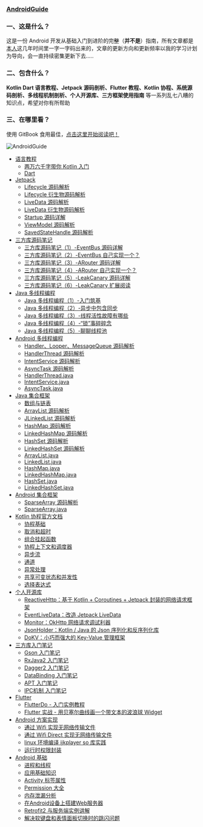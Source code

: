 ### [AndroidGuide](https://github.com/leavesC/AndroidGuide)

### 一、这是什么？

这是一份 Android 开发从基础入门到进阶的~~完整~~（**并不是**）指南，所有文章都是[本人](https://github.com/leavesC)这几年时间里一字一字码出来的，文章的更新方向和更新频率以我的学习计划为导向，会一直持续密集更新下去.....

### 二、包含什么？

**Kotlin Dart 语言教程、Jetpack 源码剖析、Flutter 教程、Kotlin 协程、系统源码剖析、多线程机制剖析、个人开源库、三方框架使用指南** 等一系列乱七八糟的知识点，希望对你有所帮助

### 三、在哪里看？

使用 GitBook 食用最佳，[点击这里开始阅读吧！](https://leavesc.gitbook.io/androidguide/)

![AndroidGuide](https://s1.ax1x.com/2020/10/10/0sd7FJ.png)

* [语言教程 ]()
	* [两万六千字带你 Kotlin 入门](kotlin/kotlin入门教程.md)
	* [Dart](dart/Dart入门教程.md)
* [Jetpack]()
    * [Lifecycle 源码解析](jetpack/Lifecycle源码解析.md)
    * [Lifecycle 衍生物源码解析](jetpack/Lifecycle衍生.md)
    * [LiveData 源码解析](jetpack/LiveData源码解析.md)
    * [LiveData 衍生物源码解析](jetpack/LiveData衍生.md)
    * [Startup 源码详解](jetpack/Startup源码详解.md)
    * [ViewModel 源码解析](jetpack/ViewModel源码解析.md)
    * [SavedStateHandle 源码解析](jetpack/SavedStateHandle源码详解.md)
* [三方库源码笔记]()
    - [三方库源码笔记（1）-EventBus 源码详解](android_opensource/1-EventBus源码详解.md)
    - [三方库源码笔记（2）-EventBus 自己实现一个？](android_opensource/2-EventBus自己实现一个？.md)
    - [三方库源码笔记（3）-ARouter 源码详解](android_opensource/3-ARouter源码详解.md)
    - [三方库源码笔记（4）-ARouter 自己实现一个？](android_opensource/4-ARouter自己实现一个？.md)
    - [三方库源码笔记（5）-LeakCanary 源码详解](android_opensource/5-LeakCanary源码详解.md)
    - [三方库源码笔记（6）-LeakCanary 扩展阅读](android_opensource/6-LeakCanary扩展阅读.md)
* [Java 多线程编程]()
	* [Java 多线程编程（1）-入门筑基](java_multithreading/1-入门筑基.md)
	* [Java 多线程编程（2）-异步中包含同步](java_multithreading/2-异步中包含同步.md)
	* [Java 多线程编程（3）-线程活性故障有哪些](java_multithreading/3-线程活性故障有哪些.md)
	* [Java 多线程编程（4）-“锁”事碎碎念](java_multithreading/4-“锁”事碎碎念.md)
	* [Java 多线程编程（5）-聊聊线程池](java_multithreading/5-聊聊线程池.md)
* [Android 多线程编程]()
	* [Handler、Looper、MessageQueue 源码解析](android_multithreading/Android多线程之Handler、Looper与MessageQueue源码解析.md)
	* [HandlerThread 源码解析](android_multithreading/Android多线程之HandlerThread源码解析.md)
	* [IntentService 源码解析](android_multithreading/Android多线程之IntentService源码解析.md)
	* [AsyncTask 源码解析](android_multithreading/Android多线程之AsyncTask源码解析.md)
	* [HandlerThread.java](android_multithreading/HandlerThread.md)
	* [IntentService.java](android_multithreading/IntentService.md)
	* [AsyncTask.java](android_multithreading/AsyncTask.md)
* [Java 集合框架]()
	* [数组与链表](java_collections/Java集合框架源码解析之数组与链表.md)
	* [ArrayList 源码解析](java_collections/Java集合框架源码解析之ArrayList.md)
	* [JLinkedList 源码解析](java_collections/Java集合框架源码解析之LinkedList.md)
	* [HashMap 源码解析](java_collections/Java集合框架源码解析之HashMap.md)
	* [LinkedHashMap 源码解析](java_collections/Java集合框架源码解析之LinkedHashMap.md)
	* [HashSet 源码解析](java_collections/Java集合框架源码解析之HashSet.md)
	* [LinkedHashSet 源码解析](java_collections/Java集合框架源码解析之LinkedHashSet.md)
	* [ArrayList.java](java_collections/ArrayList.md)
	* [LinkedList.java](java_collections/LinkedList.md)
	* [HashMap.java](java_collections/HashMap.md)
	* [LinkedHashMap.java](java_collections/LinkedHashMap.md)
	* [HashSet.java](java_collections/HashSet.md)
	* [LinkedHashSet.java](java_collections/LinkedHashSet.md)
* [Android 集合框架]()
	* [SparseArray 源码解析](android_collections/SparseArray源码解析.md)
	* [SparseArray.java](android_collections/SparseArray.md)
* [Kotlin 协程官方文档]()
	* [协程基础](kotlin_coroutine/1-协程基础.md)
	* [取消和超时](/kotlin_coroutine/2-取消和超时.md)
	* [组合挂起函数](kotlin_coroutine/3-组合挂起函数.md)
	* [协程上下文和调度器](kotlin_coroutine/4-协程上下文和调度器.md)
	* [异步流](kotlin_coroutine/5-异步流.md)
	* [通道](kotlin_coroutine/6-通道.md)
	* [异常处理](kotlin_coroutine/7-异常处理.md)
	* [共享可变状态和并发性](kotlin_coroutine/8-共享可变状态和并发性.md)
	* [选择表达式](kotlin_coroutine/9-选择表达式.md)
* [个人开源库]()
    * [ReactiveHttp：基于 Kotlin + Coroutines + Jetpack 封装的网络请求框架](https://github.com/leavesC/ReactiveHttp)
    * [EventLiveData：改造 Jetpack LiveData](https://github.com/leavesC/EventLiveData)
    * [Monitor：OkHttp 网络请求调试利器](https://github.com/leavesC/Monitor)
    * [JsonHolder：Kotlin / Java 的 Json 序列化和反序列化库](https://github.com/leavesC/JsonHolder)
	* [DoKV：小巧而强大的 Key-Value 管理框架](https://github.com/leavesC/DoKV)
* [三方库入门笔记 ]()
	* [Gson 入门笔记](android/Gson使用详解.md)
	* [RxJava2 入门笔记](android/RxJava2入门详细笔记.md)
	* [Dagger2 入门笔记](https://github.com/leavesC/Dagger2Samples)
	* [DataBinding 入门笔记](https://github.com/leavesC/DataBindingSamples)
	* [APT 入门笔记](https://github.com/leavesC/DoKV)
	* [IPC机制 入门笔记](https://github.com/leavesC/IPCSamples)
* [Flutter]()
	* [FlutterDo - 入门实例教程](https://github.com/leavesC/flutter_do)
	* [Flutter 实战 - 用贝塞尔曲线画一个带文本的波浪球 Widget](https://juejin.im/post/5db5c03a6fb9a0208668e4f3)
* [Android 方案实现]()
	* [通过 Wifi 实现无网络传输文件](https://github.com/leavesC/WifiFileTransfer)
	* [通过 Wifi Direct 实现无网络传输文件](https://github.com/leavesC/WifiP2P)
	* [linux 环境编译 ijkplayer so 库实践](https://github.com/leavesC/ijkplayer-so-extend)
	* [运行时权限封装](https://github.com/leavesC/PermissionSteward)
* [Android 基础]()
	* [进程和线程](android/Android进程和线程.md)
	* [应用基础知识](android/Android应用基础知识.md)
	* [Activity 标签属性](android/AndroidActivity标签属性.md)
	* [Permission 大全](android/AndroidPermission访问权限大全.md)
	* [内存泄漏分析](android/Android内存泄漏分析.md)
	* [在Android设备上搭建Web服务器](https://github.com/leavesC/AndroidServer)
	* [Retrofit2 与服务端实例讲解](https://github.com/leavesC/Retrofit2Samples)
	* [解决软键盘和表情面板切换时的跳闪问题](https://github.com/leavesC/Keyboard)